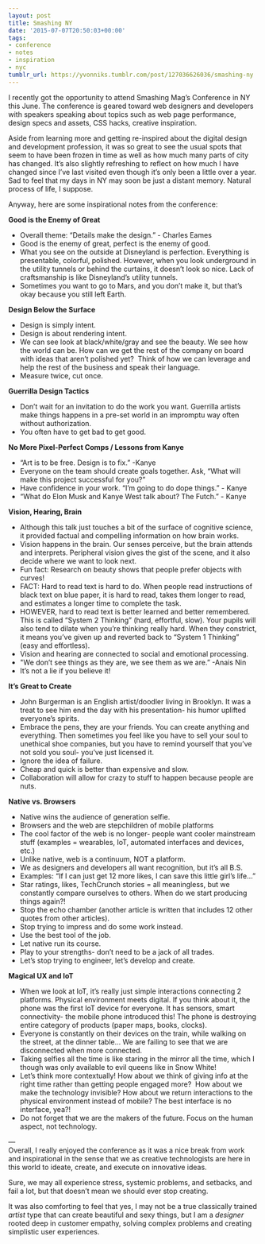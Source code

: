 ```yaml
---
layout: post
title: Smashing NY
date: '2015-07-07T20:50:03+00:00'
tags:
- conference
- notes
- inspiration
- nyc
tumblr_url: https://yvonniks.tumblr.com/post/127036626036/smashing-ny
---
```

I recently got the opportunity to attend Smashing Mag’s Conference in NY this June. The conference is geared toward web designers and developers with speakers speaking about topics such as web page performance, design specs and assets, CSS hacks, creative inspiration.

Aside from learning more and getting re-inspired about the digital design and development profession, it was so great to see the usual spots that seem to have been frozen in time as well as how much many parts of city has changed. It’s also slightly refreshing to reflect on how much I have changed since I’ve last visited even though it’s only been a little over a year. Sad to feel that my days in NY may soon be just a distant memory. Natural process of life, I suppose.

Anyway, here are some inspirational notes from the conference:

**Good is the Enemy of Great&nbsp;**  
- Overall theme: “Details make the design.” - Charles Eames   
- Good is the enemy of great, perfect is the enemy of good.   
- What you see on the outside at Disneyland is perfection. Everything is presentable, colorful, polished. However, when you look underground in the utility tunnels or behind the curtains, it doesn’t look so nice. Lack of craftsmanship is like Disneyland’s utility tunnels. &nbsp;  
- Sometimes you want to go to Mars, and you don’t make it, but that’s okay because you still left Earth.

**Design Below the Surface**   
- Design is simply intent.  
- Design is about rendering intent.  
- We can see look at black/white/gray and see the beauty. We see how the world can be. How can we get the rest of the company on board with ideas that aren’t polished yet? &nbsp;Think of how we can leverage and help the rest of the business and speak their language.  
- Measure twice, cut once.  
  
**Guerrilla Design Tactics**   
- Don’t wait for an invitation to do the work you want. Guerrilla artists make things happens in a pre-set world in an impromptu way often without authorization.&nbsp;  
- You often have to get bad to get good.

**No More Pixel-Perfect Comps / Lessons from Kanye&nbsp;**  
- “Art is to be free. Design is to fix.” -Kanye&nbsp;  
- Everyone on the team should create goals together. Ask, “What will make this project successful for you?”   
- Have confidence in your work. “I’m going to do dope things.” - Kanye   
- “What do Elon Musk and Kanye West talk about? The Futch.” - Kanye

**Vision, Hearing, Brain&nbsp;**  
- Although this talk just touches a bit of the surface of cognitive science, it provided factual and compelling information on how brain works.   
- Vision happens in the brain. Our senses perceive, but the brain attends and interprets. Peripheral vision gives the gist of the scene, and it also decide where we want to look next.   
- Fun fact: Research on beauty shows that people prefer objects with curves!   
- FACT: Hard to read text is hard to do. When people read instructions of black text on blue paper, it is hard to read, takes them longer to read, and estimates a longer time to complete the task. &nbsp;  
- HOWEVER, hard to read text is better learned and better remembered. This is called “System 2 Thinking” (hard, effortful, slow). Your pupils will also tend to dilate when you’re thinking really hard. When they constrict, it means you’ve given up and reverted back to “System 1 Thinking” (easy and effortless).   
- Vision and hearing are connected to social and emotional processing.   
- "We don’t see things as they are, we see them as we are.” -Anais Nin   
- It’s not a lie if you believe it!

**It’s Great to Create**   
- John Burgerman is an English artist/doodler living in Brooklyn. It was a treat to see him end the day with his presentation- his humor uplifted everyone’s spirits.  
- Embrace the pens, they are your friends. You can create anything and everything. Then sometimes you feel like you have to sell your soul to unethical shoe companies, but you have to remind yourself that you’ve not sold you soul- you’ve just licensed it.  
- Ignore the idea of failure.  
- Cheap and quick is better than expensive and slow.  
- Collaboration will allow for crazy to stuff to happen because people are nuts.

**Native vs. Browsers**   
- Native wins the audience of generation selfie.  
- Browsers and the web are stepchildren of mobile platforms  
- The cool factor of the web is no longer- people want cooler mainstream stuff (examples = wearables, IoT, automated interfaces and devices, etc.)  
- Unlike native, web is a continuum, NOT a platform.  
- We as designers and developers all want recognition, but it’s all B.S.  
- Examples: “If I can just get 12 more likes, I can save this little girl’s life…”  
- Star ratings, likes, TechCrunch stories = all meaningless, but we constantly compare ourselves to others. When do we start producing things again?!  
- Stop the echo chamber (another article is written that includes 12 other quotes from other articles).  
- Stop trying to impress and do some work instead.  
- Use the best tool of the job.  
- Let native run its course.  
- Play to your strengths- don’t need to be a jack of all trades.  
- Let’s stop trying to engineer, let’s develop and create.

**Magical UX and IoT**   
- When we look at IoT, it’s really just simple interactions connecting 2 platforms. Physical environment meets digital. If you think about it, the phone was the first IoT device for everyone. It has sensors, smart connectivity- the mobile phone introduced this! The phone is destroying entire category of products (paper maps, books, clocks).  
- Everyone is constantly on their devices on the train, while walking on the street, at the dinner table… We are failing to see that we are disconnected when more connected.  
- Taking selfies all the time is like staring in the mirror all the time, which I though was only available to evil queens like in Snow White!  
- Let’s think more contextually! How about we think of giving info at the right time rather than getting people engaged more? &nbsp;How about we make the technology invisible? How about we return interactions to the physical environment instead of mobile? The best interface is no interface, yea?!  
- Do not forget that we are the makers of the future. Focus on the human aspect, not technology.  
  
—  
Overall, I really enjoyed the conference as it was a nice break from work and inspirational in the sense that we as creative technologists are here in this world to ideate, create, and execute on innovative ideas.  
  
Sure, we may all experience stress, systemic problems, and setbacks, and fail a lot, but that doesn’t mean we should ever stop creating.

It was also comforting to feel that yes, I may not be a true classically trained _artist_ type that can create beautiful and sexy things, but I am a _designer_ rooted deep in customer empathy, solving complex problems and creating simplistic user experiences. &nbsp;

